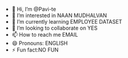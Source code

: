 - 👋 Hi, I’m @Pavi-te
- 👀 I’m interested in NAAN MUDHALVAN
- 🌱 I’m currently learning EMPLOYEE DATASET
- 💞️ I’m looking to collaborate on  YES
- 📫 How to reach me EMAIL
- 😄 Pronouns: ENGLISH
- ⚡ Fun fact:NO FUN

<!---
Pavi-te/Pavi-te is a ✨ special ✨ repository because its `README.md` (this file) appears on your GitHub profile.
You can click the Preview link to take a look at your changes.
--->
